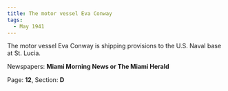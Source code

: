 ```yaml
---  
title: The motor vessel Eva Conway  
tags:  
  - May 1941  
---  
```

  
The motor vessel Eva Conway is shipping provisions to the U.S. Naval base at St. Lucia.  
  
Newspapers: **Miami Morning News or The Miami Herald**  
  
Page: **12**, Section: **D** 
